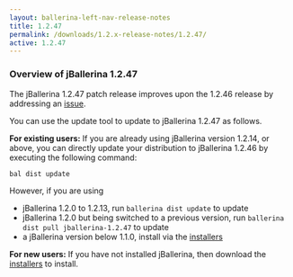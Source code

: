 ```yaml
---
layout: ballerina-left-nav-release-notes
title: 1.2.47
permalink: /downloads/1.2.x-release-notes/1.2.47/
active: 1.2.47
---
```


### Overview of jBallerina 1.2.47

The jBallerina 1.2.47 patch release improves upon the 1.2.46 release by addressing an [issue](https://github.com/ballerina-platform/ballerina-lang/issues/41555).

You can use the update tool to update to jBallerina 1.2.47 as follows.

**For existing users:**
If you are already using jBallerina version 1.2.14, or above, you can directly update your distribution to jBallerina 1.2.46 by executing the following command:

```
bal dist update
```

However, if you are using

- jBallerina 1.2.0 to 1.2.13, run `ballerina dist update` to update
- jBallerina 1.2.0 but being switched to a previous version, run `ballerina dist pull jballerina-1.2.47` to update
- a jBallerina version below 1.1.0, install via the [installers](https://ballerina.io/downloads/)

**For new users:**
If you have not installed jBallerina, then download the [installers](https://ballerina.io/downloads/) to install.

<style>.cGitButtonContainer, .cBallerinaTocContainer {display:none;}</style>
